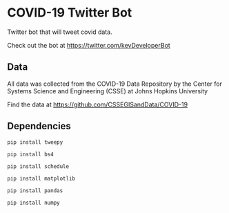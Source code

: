 # COVID-19 Twitter Bot

Twitter bot that will tweet covid data.

Check out the bot at https://twitter.com/kevDeveloperBot

## Data

All data was collected from the COVID-19 Data Repository by the Center for Systems Science and Engineering (CSSE) at Johns Hopkins University

Find the data at https://github.com/CSSEGISandData/COVID-19

## Dependencies

```
pip install tweepy
```

```
pip install bs4
```

```
pip install schedule
```

```
pip install matplotlib
```

```
pip install pandas
```

```
pip install numpy
```
